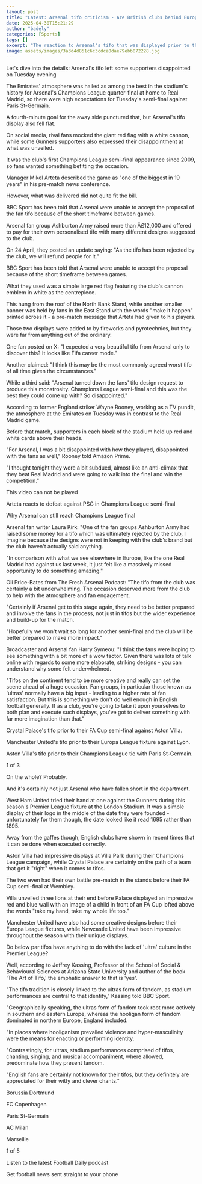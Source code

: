 ```yaml
---
layout: post
title: "Latest: Arsenal tifo criticism - Are British clubs behind Europe with fan banners?"
date: 2025-04-30T15:21:29
author: "badely"
categories: [Sports]
tags: []
excerpt: "The reaction to Arsenal's tifo that was displayed prior to the Champions League semi-final first leg tie against Paris St-Germain has been far from wh"
image: assets/images/3a3d4d851c6c3cdca0dae79ebb072228.jpg
---
```


Let's dive into the details: Arsenal's tifo left some supporters disappointed on Tuesday evening

The Emirates' atmosphere was hailed as among the best in the stadium's history for Arsenal's Champions League quarter-final at home to Real Madrid, so there were high expectations for Tuesday's semi-final against Paris St-Germain.

A fourth-minute goal for the away side punctured that, but Arsenal's tifo display also fell flat.

On social media, rival fans mocked the giant red flag with a white cannon, while some Gunners supporters also expressed their disappointment at what was unveiled.

It was the club's first Champions League semi-final appearance since 2009, so fans wanted something befitting the occasion.

Manager Mikel Arteta described the game as "one of the biggest in 19 years" in his pre-match news conference.

However, what was delivered did not quite fit the bill.

BBC Sport has been told that Arsenal were unable to accept the proposal of the fan tifo because of the short timeframe between games.

Arsenal fan group Ashburton Army raised more than Â£12,000 and offered to pay for their own personalised tifo with many different designs suggested to the club.

On 24 April, they posted an update saying: "As the tifo has been rejected by the club, we will refund people for it."

BBC Sport has been told that Arsenal were unable to accept the proposal because of the short timeframe between games.

What they used was a simple large red flag featuring the club's cannon emblem in white as the centrepiece. 

This hung from the roof of the North Bank Stand, while another smaller banner was held by fans in the East Stand with the words "make it happen" printed across it - a  pre-match message that Arteta had given to his players.

Those two displays were added to by fireworks and pyrotechnics, but they were far from anything out of the ordinary.

One fan posted on X: "I expected a very beautiful tifo from Arsenal only to discover this? It looks like Fifa career mode."

Another claimed: "I think this may be the most commonly agreed worst tifo of all time given the circumstances."

While a third said: "Arsenal turned down the fans' tifo design request to produce this monstrosity. Champions League semi-final and this was the best they could come up with? So disappointed."

According to former England striker Wayne Rooney, working as a TV pundit, the atmosphere at the Emirates on Tuesday was in contrast to the Real Madrid game.

Before that match, supporters in each block of the stadium held up red and white cards above their heads.

"For Arsenal, I was a bit disappointed with how they played, disappointed with the fans as well," Rooney told Amazon Prime.

"I thought tonight they were a bit subdued, almost like an anti-climax that they beat Real Madrid and were going to walk into the final and win the competition."

This video can not be played

Arteta reacts to defeat against PSG in Champions League semi-final

Why Arsenal can still reach Champions League final

Arsenal fan writer Laura Kirk: "One of the fan groups Ashburton Army had raised some money for a tifo which was ultimately rejected by the club, I imagine because the designs were not in keeping with the club's brand but the club haven't actually said anything. 

"In comparison with what we see elsewhere in Europe, like the one Real Madrid had against us last week, it just felt like a massively missed opportunity to do something amazing."

Oli Price-Bates from The Fresh Arsenal Podcast: "The tifo from the club was certainly a bit underwhelming. The occasion deserved more from the club to help with the atmosphere and fan engagement. 

"Certainly if Arsenal get to this stage again, they need to be better prepared and involve the fans in the process, not just in tifos but the wider experience and build-up for the match. 

"Hopefully we won't wait so long for another semi-final and the club will be better prepared to make more impact."

Broadcaster and Arsenal fan Harry Symeou: "I think the fans were hoping to see something with a bit more of a wow factor. Given there was lots of talk online with regards to some more elaborate, striking designs - you can understand why some felt underwhelmed.

"Tifos on the continent tend to be more creative and really can set the scene ahead of a huge occasion. Fan groups, in particular those known as 'ultras' normally have a big input - leading to a higher rate of fan satisfaction. But this is something we don't do well enough in English football generally. If as a club, you're going to take it upon yourselves to both plan and execute such displays, you've got to deliver something with far more imagination than that."

Crystal Palace's tifo prior to their FA Cup semi-final against Aston Villa.

Manchester United's tifo prior to their Europa League fixture against Lyon.

Aston Villa's tifo prior to their Champions League tie with Paris St-Germain.

1 of 3

On the whole? Probably.

And it's certainly not just Arsenal who have fallen short in the department.

West Ham United tried their hand at one against the Gunners during this season's Premier League fixture at the London Stadium. It was a simple display of their logo in the middle of the date they were founded - unfortunately for them though, the date looked like it read 1695 rather than 1895.

Away from the gaffes though, English clubs have shown in recent times that it can be done when executed correctly. 

Aston Villa had impressive displays at Villa Park during their Champions League campaign, while Crystal Palace are certainly on the path of a team that get it "right" when it comes to tifos.

The two even had their own battle pre-match in the stands before their FA Cup semi-final at Wembley.

Villa unveiled three lions at their end before Palace displayed an impressive red and blue wall with an image of a child in front of an FA Cup lofted above the words "take my hand, take my whole life too."

Manchester United have also had some creative designs before their Europa League fixtures, while Newcastle United have been impressive throughout the season with their unique displays.

Do below par tifos have anything to do with the lack of 'ultra' culture in the Premier League?

Well, according to Jeffrey Kassing, Professor of the School of Social & Behavioural Sciences at Arizona State University and author of the book 'The Art of Tifo,' the emphatic answer to that is 'yes'.

"The tifo tradition is closely linked to the ultras form of fandom, as stadium performances are central to that identity," Kassing told BBC Sport.

"Geographically speaking, the ultras form of fandom took root more actively in southern and eastern Europe, whereas the hooligan form of fandom dominated in northern Europe, England included. 

"In places where hooliganism prevailed violence and hyper-masculinity were the means for enacting or performing identity. 

"Contrastingly, for ultras, stadium performances comprised of tifos, chanting, singing, and musical accompaniment, where allowed, predominate how they present fandom. 

"English fans are certainly not known for their tifos, but they definitely are appreciated for their witty and clever chants."

Borussia Dortmund

FC Copenhagen

Paris St-Germain

AC Milan

Marseille

1 of 5

Listen to the latest Football Daily podcast

Get football news sent straight to your phone


